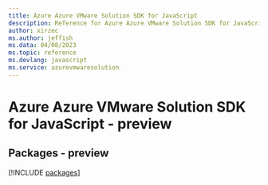 ```yaml
---
title: Azure Azure VMware Solution SDK for JavaScript
description: Reference for Azure Azure VMware Solution SDK for JavaScript
author: xirzec
ms.author: jeffish
ms.data: 04/08/2023
ms.topic: reference
ms.devlang: javascript
ms.service: azurevmwaresolution
---
```

# Azure Azure VMware Solution SDK for JavaScript - preview
## Packages - preview
[!INCLUDE [packages](azure-vmware-solution-index.md)]